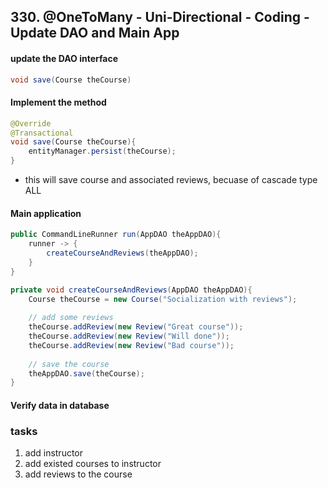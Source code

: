 ## 330. @OneToMany - Uni-Directional - Coding - Update DAO and Main App

#### update the DAO interface 
```java
void save(Course theCourse)
```

#### Implement the method 
```java
@Override 
@Transactional
void save(Course theCourse){
    entityManager.persist(theCourse); 
}
```
* this will save course and associated reviews, becuase of cascade type ALL 

#### Main application 
```java
public CommandLineRunner run(AppDAO theAppDAO){
    runner -> {
        createCourseAndReviews(theAppDAO); 
    }
}

private void createCourseAndReviews(AppDAO theAppDAO){
    Course theCourse = new Course("Socialization with reviews");
    
    // add some reviews 
    theCourse.addReview(new Review("Great course"));
    theCourse.addReview(new Review("Will done"));
    theCourse.addReview(new Review("Bad course"));
    
    // save the course 
    theAppDAO.save(theCourse);
}
```

#### Verify data in database 

### tasks 
1. add instructor
2. add existed courses to instructor 
3. add reviews to the course 

